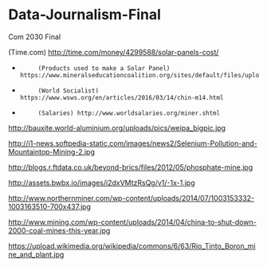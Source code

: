 # Data-Journalism-Final
Com 2030 Final

(Time.com) http://time.com/money/4299588/solar-panels-cost/
-          (Products used to make a Solar Panel) https://www.mineralseducationcoalition.org/sites/default/files/uploads/mec_fact_sheet_solar_panel_0.pdf
-          (World Socialist) https://www.wsws.org/en/articles/2016/03/14/chin-m14.html
-          (Salaries) http://www.worldsalaries.org/miner.shtml
http://bauxite.world-aluminium.org/uploads/pics/weipa_bigpic.jpg

http://i1-news.softpedia-static.com/images/news2/Selenium-Pollution-and-Mountaintop-Mining-2.jpg 


http://blogs.r.ftdata.co.uk/beyond-brics/files/2012/05/phosphate-mine.jpg 


http://assets.bwbx.io/images/i2dxVMtzRsQg/v1/-1x-1.jpg 

http://www.northernminer.com/wp-content/uploads/2014/07/1003153332-1003163510-700x437.jpg 

http://www.mining.com/wp-content/uploads/2014/04/china-to-shut-down-2000-coal-mines-this-year.jpg 

https://upload.wikimedia.org/wikipedia/commons/6/63/Rio_Tinto_Boron_mine_and_plant.jpg 
